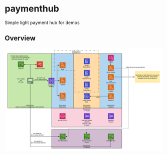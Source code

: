 # paymenthub
Simple light payment hub for demos

## Overview

![AWS Payment Hub - By Wallouf](https://raw.githubusercontent.com/wallouf/paymenthub/master/help/GITHUB-PAYMENT_HUB.png)
